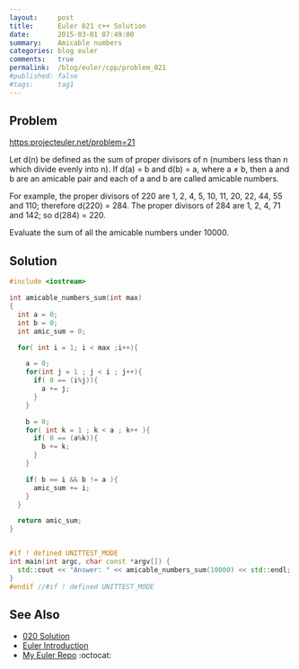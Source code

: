 ```yaml
---
layout:     post
title:      Euler 021 c++ Solution
date:       2015-03-01 07:49:00
summary:    Amicable numbers
categories: blog euler
comments:   true
permalink:  /blog/euler/cpp/problem_021
#published: false
#tags:      tag1
---
```


## Problem

[https:projecteuler.net/problem=21](https:projecteuler.net/problem=21)

Let d(n) be defined as the sum of proper divisors of n (numbers less than n which divide evenly into n).
If d(a) = b and d(b) = a, where a ≠ b, then a and b are an amicable pair and each of a and b are called amicable numbers.

For example, the proper divisors of 220 are 1, 2, 4, 5, 10, 11, 20, 22, 44, 55 and 110; therefore d(220) = 284. The proper divisors of 284 are 1, 2, 4, 71 and 142; so d(284) = 220.

Evaluate the sum of all the amicable numbers under 10000.

## Solution

``` cpp
#include <iostream>

int amicable_numbers_sum(int max)
{
  int a = 0;
  int b = 0;
  int amic_sum = 0;

  for( int i = 1; i < max ;i++){

    a = 0;
    for(int j = 1 ; j < i ; j++){
      if( 0 == (i%j)){
        a += j;
      }
    }

    b = 0;
    for( int k = 1 ; k < a ; k++ ){
      if( 0 == (a%k)){
        b += k;
      }
    }

    if( b == i && b != a ){
      amic_sum += i;
    }
  }

  return amic_sum;
}


#if ! defined UNITTEST_MODE
int main(int argc, char const *argv[]) {
  std::cout << "Answer: " << amicable_numbers_sum(10000) << std::endl;
}
#endif //#if ! defined UNITTEST_MODE

```

## See Also
* [020 Solution]({{site.baseurl}}/blog/euler/cpp/problem_020)
* [Euler Introduction]({{site.baseurl}}/blog/euler/introduction)
* [My Euler Repo](https://github.com/tvarley/euler) :octocat:
